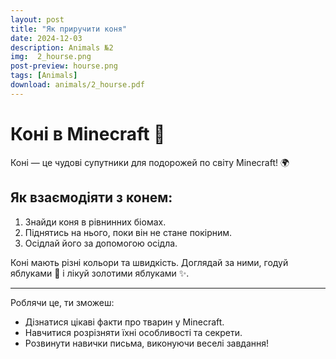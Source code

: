 ```yaml
---
layout: post
title: "Як приручити коня"
date: 2024-12-03
description: Animals №2 
img:  2_hourse.png
post-preview: hourse.png
tags: [Animals]
download: animals/2_hourse.pdf
---
```


# Коні в Minecraft 🐴

Коні — це чудові супутники для подорожей по світу Minecraft! 🌍

## Як взаємодіяти з конем:
1. Знайди коня в рівнинних біомах.
2. Піднятись на нього, поки він не стане покірним.
3. Осідлай його за допомогою осідла.

Коні мають різні кольори та швидкість. Доглядай за ними, годуй яблуками 🍎 і лікуй золотими яблуками ✨.

---

Роблячи це, ти зможеш:
- Дізнатися цікаві факти про тварин у Minecraft.
- Навчитися розрізняти їхні особливості та секрети.
- Розвинути навички письма, виконуючи веселі завдання!

